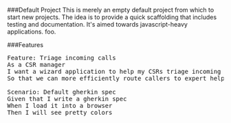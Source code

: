 ###Default Project
This is merely an empty default project from which to start new projects.
The idea is to provide a quick scaffolding that includes testing and documentation.  It's aimed towards javascript-heavy applications. foo.

###Features
<pre class="brush: gherkin">
Feature: Triage incoming calls  
As a CSR manager  
I want a wizard application to help my CSRs triage incoming calls  
So that we can more efficiently route callers to expert help  

Scenario: Default gherkin spec  
Given that I write a gherkin spec  
When I load it into a browser  
Then I will see pretty colors  
</pre>




